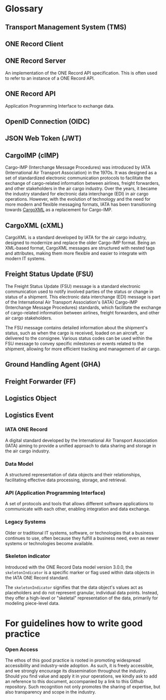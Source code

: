 # Glossary
## Transport Management System (TMS)
## ONE Record Client
## ONE Record Server
An implementation of the ONE Record API specification. This is often used to refer to an instance of a ONE Record API.
## ONE Record API
Application Programming Interface to exchange data.
## OpenID Connection (OIDC)
## JSON Web Token (JWT) 
## CargoIMP (cIMP)

Cargo-IMP (Interchange Message Procedures) was introduced by IATA (International Air Transport Association) in the 1970s. 
It was designed as a set of standardized electronic communication protocols to facilitate the exchange of cargo-related information between airlines, 
freight forwarders, and other stakeholders in the air cargo industry. 
Over the years, it became the industry standard for electronic data interchange (EDI) in air cargo operations. 
However, with the evolution of technology and the need for more modern and flexible messaging formats, 
IATA has been transitioning towards [CargoXML](#cargoxml-cxml) as a replacement for Cargo-IMP.

## CargoXML (cXML)

CargoXML is a standard developed by IATA for the air cargo industry, designed to modernize and replace the older Cargo-IMP format. 
Being an XML-based format, CargoXML messages are structured with nested tags and attributes, making them more flexible and easier to integrate with modern IT systems.

## Freight Status Update (FSU)

The Freight Status Update (FSU) message is a standard electronic communication used to notify involved parties of the status or change in status of a shipment. 
This electronic data interchange (EDI) message is part of the International Air Transport Association's (IATA) Cargo-IMP (Interchange Message Procedures) standards, which facilitate the exchange of cargo-related information between airlines, freight forwarders, and other air cargo stakeholders.

The FSU message contains detailed information about the shipment's status, such as when the cargo is received, loaded on an aircraft, or delivered to the consignee. Various status codes can be used within the FSU message to convey specific milestones or events related to the shipment, allowing for more efficient tracking and management of air cargo.

## Ground Handling Agent (GHA)
## Freight Forwarder (FF)
## Logistics Object
## Logistics Event

### IATA ONE Record

A digital standard developed by the International Air Transport Association (IATA) aiming to provide a unified approach to data sharing and storage in the air cargo industry.

### Data Model

A structured representation of data objects and their relationships, facilitating effective data processing, storage, and retrieval.

### API (Application Programming Interface)

A set of protocols and tools that allows different software applications to communicate with each other, enabling integration and data exchange.

### Legacy Systems

Older or traditional IT systems, software, or technologies that a business continues to use, often because they fulfill a business need, even as newer systems or technologies become available.

### Skeleton indicator

Introduced with the ONE Record Data model version 3.0.0, the `skeletonIndicator` is a specific marker or flag used within data objects 
in the IATA ONE Record standard. 

The `skeletonIndicator` signifies that the data object's values act as placeholders and do not represent granular, individual data points.
Instead, they offer a high-level or "skeletal" representation of the data, primarily for modeling piece-level data.


# For guidelines how to write good practice
### Open Access

The ethos of this good practice is rooted in promoting widespread accessibility and industry-wide adoption. 
As such, it is freely accessible, and we strongly encourage its dissemination throughout the industry. 
Should you find value and apply it in your operations, we kindly ask to add an reference to this document, accompanied by a link to this Github repository. 
Such recognition not only promotes the sharing of expertise, but also transparency and scope in the industry.